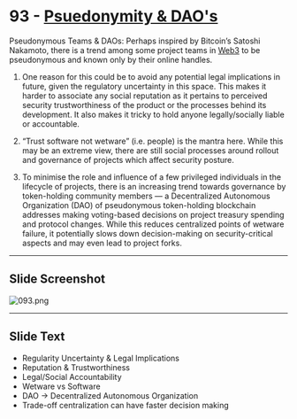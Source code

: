 # 93 - [Psuedonymity & DAO's](Psuedonymity%20&%20DAO's.md)

Pseudonymous Teams & DAOs: Perhaps inspired by Bitcoin’s Satoshi Nakamoto, there is a trend among some project teams in [Web3](Web3.md) to be pseudonymous and known only by their online handles. 

1. One reason for this could be to avoid any potential legal implications in future, given the regulatory uncertainty in this space. This makes it harder to associate any social reputation as it pertains to perceived security trustworthiness of the product or the processes behind its development. It also makes it tricky to hold anyone legally/socially liable or accountable. 
    
2. “Trust software not wetware” (i.e. people) is the mantra here. While this may be an extreme view, there are still social processes around rollout and governance of projects which affect security posture. 
    
3. To minimise the role and influence of a few privileged individuals in the lifecycle of projects, there is an increasing trend towards governance by token-holding community members — a Decentralized Autonomous Organization (DAO) of pseudonymous token-holding blockchain addresses making voting-based decisions on project treasury spending and protocol changes. While this reduces centralized points of wetware failure, it potentially slows down decision-making on security-critical aspects and may even lead to project forks.

___
## Slide Screenshot
![093.png](../../images/ethereum101/093.png)
___
## Slide Text
- Regularity Uncertainty & Legal Implications
- Reputation & Trustworthiness
- Legal/Social Accountability
- Wetware vs Software
- DAO -> Decentralized Autonomous Organization
- Trade-off centralization can have faster decision making
 

